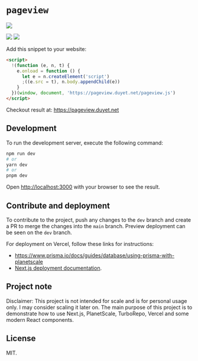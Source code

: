 # `pageview`

![](https://api.checklyhq.com/v1/badges/checks/7da0b0e8-698c-4264-86b5-4b45a139c37e?style=flat&theme=dark)

![](https://screenshotter.vercel.app/screenshot?url=https://pageview.duyet.net&viewport=1728,1117)
![](https://screenshotter.vercel.app/screenshot?url=https://pageview.duyet.net/url/2&viewport=1728,1117)

Add this snippet to your website:

```html
<script>
  !(function (e, n, t) {
    e.onload = function () {
      let e = n.createElement('script')
      ;((e.src = t), n.body.appendChild(e))
    }
  })(window, document, 'https://pageview.duyet.net/pageview.js')
</script>
```

Checkout result at: https://pageview.duyet.net

## Development

To run the development server, execute the following command:

```bash
npm run dev
# or
yarn dev
# or
pnpm dev
```

Open [http://localhost:3000](http://localhost:3000) with your browser to see the result.

## Contribute and deployment

To contribute to the project, push any changes to the `dev` branch and create a PR to merge the changes into the `main` branch.
Preview deployment can be seen on the `dev` branch.

For deployment on Vercel, follow these links for instructions:

- https://www.prisma.io/docs/guides/database/using-prisma-with-planetscale
- [Next.js deployment documentation](https://nextjs.org/docs/deployment).

## Project note

Disclaimer: This project is not intended for scale and is for personal usage only.
I may consider scaling it later on.
The main purpose of this project is to demonstrate how to use Next.js,
PlanetScale, TurboRepo, Vercel and some modern React components.

## License

MIT.

